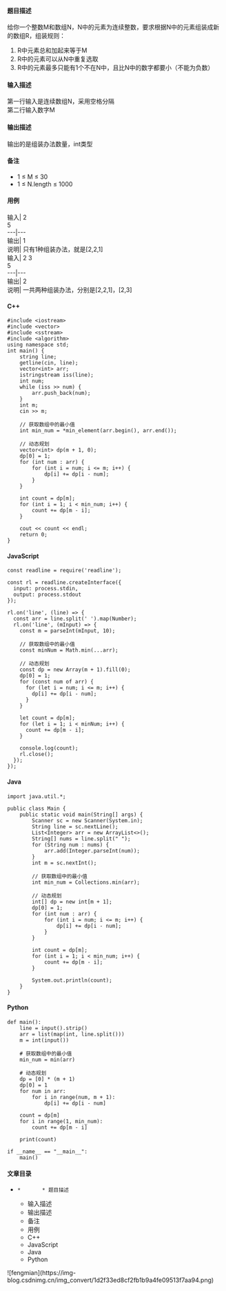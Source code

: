 #### 题目描述

给你一个整数M和数组N，N中的元素为连续整数，要求根据N中的元素组装成新的数组R，组装规则：

  1. R中元素总和加起来等于M
  2. R中的元素可以从N中重复选取
  3. R中的元素最多只能有1个不在N中，且比N中的数字都要小（不能为负数）

#### 输入描述

第一行输入是连续数组N，采用空格分隔  
第二行输入数字M

#### 输出描述

输出的是组装办法数量，int类型

#### 备注

  * 1 ≤ M ≤ 30
  * 1 ≤ N.length ≤ 1000

#### 用例

输入| 2  
5  
---|---  
输出| 1  
说明| 只有1种组装办法，就是[2,2,1]  
输入| 2 3  
5  
---|---  
输出| 2  
说明| 一共两种组装办法，分别是[2,2,1]，[2,3]  
  
#### C++

    
    
    #include <iostream>
    #include <vector>
    #include <sstream>
    #include <algorithm>
    using namespace std;
    int main() {
        string line;
        getline(cin, line);
        vector<int> arr;
        istringstream iss(line);
        int num;
        while (iss >> num) {
            arr.push_back(num);
        }
        int m;
        cin >> m;
    
        // 获取数组中的最小值
        int min_num = *min_element(arr.begin(), arr.end());
    
        // 动态规划
        vector<int> dp(m + 1, 0);
        dp[0] = 1;
        for (int num : arr) {
            for (int i = num; i <= m; i++) {
                dp[i] += dp[i - num];
            }
        }
    
        int count = dp[m];
        for (int i = 1; i < min_num; i++) {
            count += dp[m - i];
        }
    
        cout << count << endl;
        return 0;
    }
    
    

#### JavaScript

    
    
    const readline = require('readline');
    
    const rl = readline.createInterface({
      input: process.stdin,
      output: process.stdout
    });
    
    rl.on('line', (line) => {
      const arr = line.split(' ').map(Number);
      rl.on('line', (mInput) => {
        const m = parseInt(mInput, 10);
    
        // 获取数组中的最小值
        const minNum = Math.min(...arr);
    
        // 动态规划
        const dp = new Array(m + 1).fill(0);
        dp[0] = 1;
        for (const num of arr) {
          for (let i = num; i <= m; i++) {
            dp[i] += dp[i - num];
          }
        }
    
        let count = dp[m];
        for (let i = 1; i < minNum; i++) {
          count += dp[m - i];
        }
    
        console.log(count);
        rl.close();
      });
    });
    
    
    

#### Java

    
    
    import java.util.*;
    
    public class Main {
        public static void main(String[] args) {
            Scanner sc = new Scanner(System.in);
            String line = sc.nextLine();
            List<Integer> arr = new ArrayList<>();
            String[] nums = line.split(" ");
            for (String num : nums) {
                arr.add(Integer.parseInt(num));
            }
            int m = sc.nextInt();
    
            // 获取数组中的最小值
            int min_num = Collections.min(arr);
    
            // 动态规划
            int[] dp = new int[m + 1];
            dp[0] = 1;
            for (int num : arr) {
                for (int i = num; i <= m; i++) {
                    dp[i] += dp[i - num];
                }
            }
    
            int count = dp[m];
            for (int i = 1; i < min_num; i++) {
                count += dp[m - i];
            }
    
            System.out.println(count);
        }
    }
    
    

#### Python

    
    
    def main():
        line = input().strip()
        arr = list(map(int, line.split()))
        m = int(input())
    
        # 获取数组中的最小值
        min_num = min(arr)
    
        # 动态规划
        dp = [0] * (m + 1)
        dp[0] = 1
        for num in arr:
            for i in range(num, m + 1):
                dp[i] += dp[i - num]
    
        count = dp[m]
        for i in range(1, min_num):
            count += dp[m - i]
    
        print(count)
    
    if __name__ == "__main__":
        main()
    
    

#### 文章目录

  *     *       * 题目描述
      * 输入描述
      * 输出描述
      * 备注
      * 用例
      * C++
      * JavaScript
      * Java
      * Python

![fengmian](https://img-
blog.csdnimg.cn/img_convert/1d2f33ed8cf2fb1b9a4fe09513f7aa94.png)

